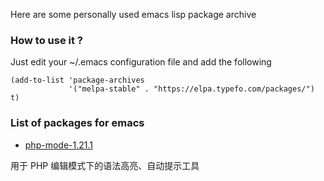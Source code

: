 Here are some personally used emacs lisp package archive

### How to use it ?

Just edit your ~/.emacs configuration file and add the following

    (add-to-list 'package-archives
                 '("melpa-stable" . "https://elpa.typefo.com/packages/") t)

### List of packages for emacs

- [php-mode-1.21.1](/packages/php-mode-1.21.1.tar)

用于 PHP 编辑模式下的语法高亮、自动提示工具

